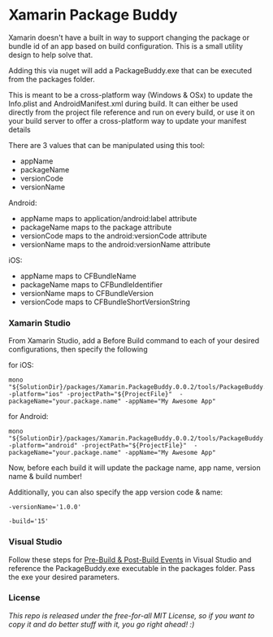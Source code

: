 Xamarin Package Buddy
=======================

Xamarin doesn't have a built in way to support changing the package or bundle id of an app based on build configuration. This is a small utility design
to help solve that.

Adding this via nuget will add a PackageBuddy.exe that can be executed from the packages folder.

This is meant to be a cross-platform way (Windows & OSx) to update the Info.plist and AndroidManifest.xml during build. It can either be used directly from the project file reference and run on every build, or use it on your build server to offer a cross-platform way to update your manifest details

There are 3 values that can be manipulated using this tool:

* appName
* packageName
* versionCode
* versionName

Android:
- appName maps to application/android:label attribute
- packageName maps to the package attribute
- versionCode maps to the android:versionCode attribute
- versionName maps to the android:versionName attribute

iOS:
- appName maps to CFBundleName
- packageName maps to CFBundleIdentifier
- versionName maps to CFBundleVersion
- versionCode maps to CFBundleShortVersionString

### Xamarin Studio
From Xamarin Studio, add a Before Build command to each of your desired configurations, then specify the following

for iOS:
```text
mono "${SolutionDir}/packages/Xamarin.PackageBuddy.0.0.2/tools/PackageBuddy.exe" -platform="ios" -projectPath="${ProjectFile}"  -packageName="your.package.name" -appName="My Awesome App"
```  

for Android:
```text
mono "${SolutionDir}/packages/Xamarin.PackageBuddy.0.0.2/tools/PackageBuddy.exe" -platform="android" -projectPath="${ProjectFile}"  -packageName="your.package.name" -appName="My Awesome App"
```

Now, before each build it will update the package name, app name, version name & build number!

Additionally, you can also specify the app version code & name:

```text
-versionName='1.0.0'
```
```text
-build='15'
```

### Visual Studio
Follow these steps for [Pre-Build &amp; Post-Build Events](https://msdn.microsoft.com/en-us/library/42x5kfw4.aspx) in Visual Studio and reference the PackageBuddy.exe executable in the packages folder. Pass the exe your desired parameters.   


### License
_This repo is released under the free-for-all MIT License, so if you want to copy it and do better stuff with it, you go right ahead! :)_
